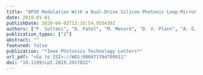```yaml
---
title: "DPSK Modulation With a Dual-Drive Silicon Photonic Loop-Mirror Modulator"
date: 2019-01-01
publishDate: 2020-04-02T13:16:54.955439Z
authors: ["F. Soltani", "D. Patel", "M. Menard", "D. V. Plant", "A. G. Kirk"]
publication_types: ["2"]
abstract: ""
featured: false
publication: "*Ieee Photonics Technology Letters*"
url_pdf: "<Go to ISI>://WOS:000471704700011"
doi: "10.1109/Lpt.2019.2917022"
---
```


